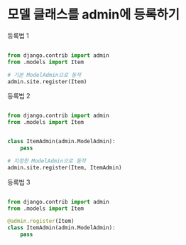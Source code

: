 # 모델 클래스를 admin에 등록하기

등록법 1

```python

from django.contrib import admin
from .models import Item

# 기본 ModelAdmin으로 동작
admin.site.register(Item)

```

등록법 2

```python

from django.contrib import admin
from .models import Item


class ItemAdmin(admin.ModelAdmin):
    pass

# 지정한 ModelAdmin으로 동작
admin.site.register(Item, ItemAdmin)

```

등록법 3

```python

from django.contrib import admin
from .models import Item

@admin.register(Item)
class ItemAdmin(admin.ModelAdmin):
    pass


```
